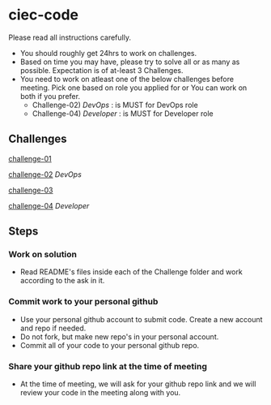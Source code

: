 # ciec-code

Please read all instructions carefully.

- You should roughly get 24hrs to work on challenges.
- Based on time you may have, please try to solve all or as many as possible. Expectation is of at-least 3 Challenges.
- You need to work on atleast one of the below challenges before meeting.  Pick one based on role you applied for or You can work on both if you prefer.
   - Challenge-02) *DevOps* : is MUST for DevOps role
   - Challenge-04) *Developer* : is MUST for Developer role
 

## Challenges
[challenge-01](challenge-01)

[challenge-02](challenge-02) *DevOps*

[challenge-03](challenge-03)

[challenge-04](challenge-04) *Developer*


## Steps
### Work on solution
- Read README's files inside each of the Challenge folder and work according to the ask in it.
### Commit work to your personal github
- Use your personal github account to submit code. Create a new account and repo if needed.
- Do not fork, but make new repo's in your personal account.
- Commit all of your code to your personal github repo.
### Share your github repo link at the time of meeting 
- At the time of meeting, we will ask for your github repo link and we will review your code in the meeting along with you.

